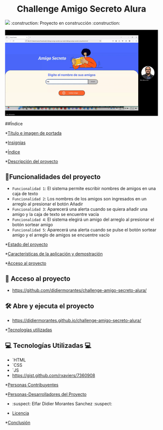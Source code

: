 <h1 align="center"> Challenge Amigo Secreto Alura </h1>
   <p align="left">
   <img src="https://img.shields.io/badge/STATUS-EN%20DESAROLLO-green"> :construction: Proyecto en construcción :construction:
   </p>

   ![Muestra de la Aplicacion](https://raw.githubusercontent.com/didiermorantes/challenge-amigo-secreto-alura/refs/heads/gh-pages/assets/muestra.gif)

   ##Índice

*[Título e imagen de portada](#Título-e-imagen-de-portada)

*[Insignias](#insignias)

*[Índice](#índice)

*[Descripción del proyecto](#descripción-del-proyecto)
## :hammer:Funcionalidades del proyecto

- `Funcionalidad 1`: El sistema permite escribir nombres de amigos en una caja de texto
- `Funcionalidad 2`: Los nombres de los amigos son ingresados en un arreglo al presionar el botón Añadir
- `Funcionalidad 3`: Aparecerá una alerta cuando se quiera añadir una amigo y la caja de texto se encuentre vacía
- `Funcionalidad 4`: El sistema elegirá un amigo del arreglo al presionar el botón sortear amigo
- `Funcionalidad 5`: Aparecerá una alerta cuando se pulse el botón sortear amigo y el arreglo de amigos se encuentre vacío

*[Estado del proyecto](#Estado-del-proyecto)

*[Características de la aplicación y demostración](#Características-de-la-aplicación-y-demostración)

*[Acceso al proyecto](#acceso-proyecto)

## 📁 Acceso al proyecto

- https://github.com/didiermorantes/challenge-amigo-secreto-alura/

## 🛠️ Abre y ejecuta el proyecto

- https://didiermorantes.github.io/challenge-amigo-secreto-alura/



*[Tecnologías utilizadas](#tecnologías-utilizadas)

## :computer: Tecnologías Utilizadas :computer:
- `HTML
-  `CSS
-  `JS
- https://gist.github.com/rxaviers/7360908

*[Personas Contribuyentes](#personas-contribuyentes)

*[Personas-Desarrolladores del Proyecto](#personas-desarrolladores)
- :suspect: Elfar Didier Morantes Sanchez :suspect:
* [Licencia](#licencia)

*[Conclusión](#conclusión)
